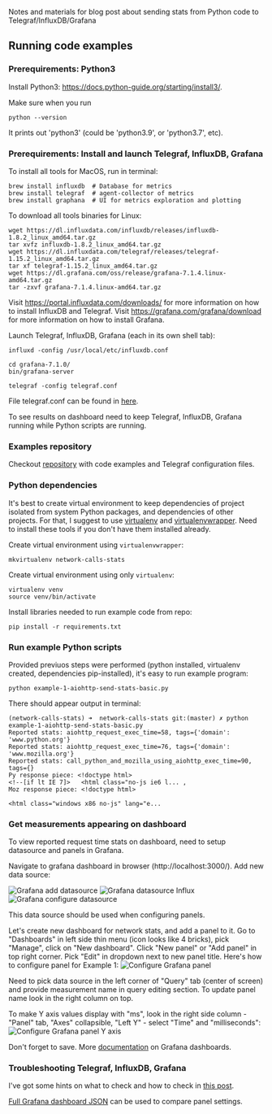 Notes and materials for blog post about sending stats from Python code to Telegraf/InfluxDB/Grafana

## Running code examples

### Prerequirements: Python3

Install Python3: https://docs.python-guide.org/starting/install3/.

Make sure when you run
```
python --version
```

It prints out 'python3' (could be 'python3.9', or 'python3.7', etc).

### Prerequirements: Install and launch Telegraf, InfluxDB, Grafana

To install all tools for MacOS, run in terminal:

    brew install influxdb  # Database for metrics
    brew install telegraf  # agent-collector of metrics
    brew install graphana  # UI for metrics exploration and plotting

To download all tools binaries for Linux:

    wget https://dl.influxdata.com/influxdb/releases/influxdb-1.8.2_linux_amd64.tar.gz
    tar xvfz influxdb-1.8.2_linux_amd64.tar.gz
    wget https://dl.influxdata.com/telegraf/releases/telegraf-1.15.2_linux_amd64.tar.gz
    tar xf telegraf-1.15.2_linux_amd64.tar.gz
    wget https://dl.grafana.com/oss/release/grafana-7.1.4.linux-amd64.tar.gz
    tar -zxvf grafana-7.1.4.linux-amd64.tar.gz

Visit https://portal.influxdata.com/downloads/ for more information on how to install InfluxDB and Telegraf.
Visit https://grafana.com/grafana/download for more information on how to install Grafana.

Launch Telegraf, InfluxDB, Grafana (each in its own shell tab):
```
influxd -config /usr/local/etc/influxdb.conf
```

```
cd grafana-7.1.0/
bin/grafana-server
```

```
telegraf -config telegraf.conf
```
File telegraf.conf can be found in [here](https://github.com/CheViana/network-calls-stats/blob/master/telegraf.conf).

To see results on dashboard need to keep Telegraf, InfluxDB, Grafana running while Python scripts are running.

### Examples repository

Checkout [repository](https://github.com/CheViana/network-calls-stats/) with code examples and Telegraf configuration files.

### Python dependencies

It's best to create virtual environment to keep dependencies of project isolated from system Python packages, and dependencies of other projects. For that, I suggest to use [virtualenv](https://virtualenv.pypa.io/en/latest/installation.html) and [virtualenvwrapper](https://virtualenvwrapper.readthedocs.io/en/latest/install.html). Need to install these tools if you don't have them installed already.

Create virtual environment using `virtualenvwrapper`:
```
mkvirtualenv network-calls-stats
```

Create virtual environment using only `virtualenv`:
```
virtualenv venv
source venv/bin/activate
```

Install libraries needed to run example code from repo:
```
pip install -r requirements.txt
```

### Run example Python scripts

Provided previuos steps were performed (python installed, virtualenv created, dependencies pip-installed), it's easy to run example program:
```
python example-1-aiohttp-send-stats-basic.py
```

There should appear output in terminal:
```
(network-calls-stats) ➜  network-calls-stats git:(master) ✗ python example-1-aiohttp-send-stats-basic.py
Reported stats: aiohttp_request_exec_time=58, tags={'domain': 'www.python.org'}
Reported stats: aiohttp_request_exec_time=76, tags={'domain': 'www.mozilla.org'}
Reported stats: call_python_and_mozilla_using_aiohttp_exec_time=90, tags={}
Py response piece: <!doctype html>
<!--[if lt IE 7]>   <html class="no-js ie6 l... ,
Moz response piece: <!doctype html>

<html class="windows x86 no-js" lang="e...
```

### Get measurements appearing on dashboard

To view reported request time stats on dashboard, need to setup datasource and panels in Grafana.

Navigate to grafana dashboard in browser (http://localhost:3000/). Add new data source:

![Grafana add datasource](tutorial-images/setup-dashboard-add-new-source.png)
![Grafana datasource Influx](tutorial-images/setup-dashboard-add-source-influx.png)
![Grafana configure datasource](tutorial-images/setup-dashboard-configure-source.png)

This data source should be used when configuring panels.

Let's create new dashboard for network stats, and add a panel to it.
Go to "Dashboards" in left side thin menu (icon looks like 4 bricks), pick "Manage", click on "New dashboard". Click "New panel" or "Add panel" in top right corner.
Pick "Edit" in dropdown next to new panel title.
Here's how to configure panel for Example 1:
![Configure Grafana panel](tutorial-images/example-1-request-time-dashboard-config-1.png)

Need to pick data source in the left corner of "Query" tab (center of screen) and provide measurement name in query editing section. To update panel name look in the right column on top.

To make Y axis values display with "ms", look in the right side column - "Panel" tab, "Axes" collapsible, "Left Y" - select "Time" and "milliseconds":
![Configure Grafana panel Y axis](tutorial-images/example-1-request-time-dashboard-config-2.png)

Don't forget to save. More [documentation](https://grafana.com/docs/grafana/latest/panels/add-a-panel/) on Grafana dashboards.


### Troubleshooting Telegraf, InfluxDB, Grafana

I've got some hints on what to check and how to check in [this post](https://dev.to/cheviana/reporting-measurements-from-python-code-in-real-time-4g5#troubleshooting).

[Full Grafana dashboard JSON](https://github.com/CheViana/network-calls-stats/blob/master/grafana-model.json) can be used to compare panel settings.
